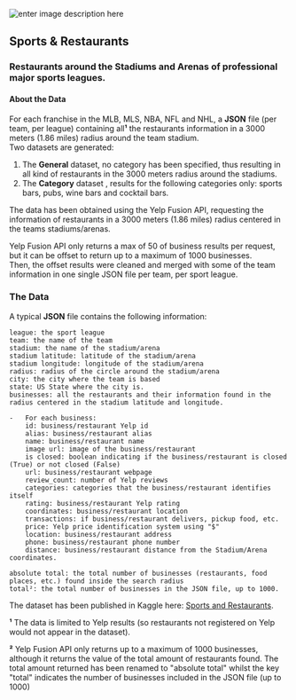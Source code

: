 ﻿

![enter image description here](https://github.com/Xavier4t/Sports-league_Restaurants/blob/main/Images/sports&restaurants2.png?raw=True)
 ## Sports & Restaurants
 
### Restaurants around the Stadiums and Arenas of professional major sports leagues.

#### About the Data
For each franchise in the MLB, MLS, NBA, NFL and NHL, a **JSON** file (per team, per league) containing all**¹** the restaurants information in a 3000 meters (1.86 miles) radius around the team stadium.  
Two datasets are generated:
1.  The **General**  dataset, no category has been specified, thus resulting in all kind of restaurants in the 3000 meters radius around the stadiums.
2.  The  **Category** dataset , results for the following categories only: sports bars, pubs, wine bars and cocktail bars.


The data has been obtained using the Yelp Fusion API, requesting the information of restaurants in a 3000 meters (1.86 miles) radius centered in the teams stadiums/arenas.   

Yelp Fusion API only returns a max of 50 of business results per request, but it can be offset to return up to a maximum of 1000 businesses.  
Then, the offset results were cleaned and merged with some of the team information in one single JSON file per team, per sport league.

### The Data
A typical **JSON** file contains the following information:

	league: the sport league  
	team: the name of the team  
	stadium: the name of the stadium/arena  
	stadium latitude: latitude of the stadium/arena  
	stadium longitude: longitude of the stadium/arena  
	radius: radius of the circle around the stadium/arena  
	city: the city where the team is based  
	state: US State where the city is.  
	businesses: all the restaurants and their information found in the radius centered in the stadium latitude and longitude.

	-   For each business:  
	    id: business/restaurant Yelp id  
	    alias: business/restaurant alias  
	    name: business/restaurant name  
	    image url: image of the business/restaurant  
	    is closed: boolean indicating if the business/restaurant is closed (True) or not closed (False)  
	    url: business/restaurant webpage  
	    review_count: number of Yelp reviews  
	    categories: categories that the business/restaurant identifies itself  
	    rating: business/restaurant Yelp rating  
	    coordinates: business/restaurant location  
	    transactions: if business/restaurant delivers, pickup food, etc.  
	    price: Yelp price identification system using "$"  
	    location: business/restaurant address  
	    phone: business/restaurant phone number  
	    distance: business/restaurant distance from the Stadium/Arena coordinates.

	absolute total: the total number of businesses (restaurants, food places, etc.) found inside the search radius  
	total²: the total number of businesses in the JSON file, up to 1000.





The dataset has been published in Kaggle here: [Sports and Restaurants](https://www.kaggle.com/xavier4t/sports-and-restaurants).


**¹** The data is limited to Yelp results (so restaurants not registered on Yelp would not appear in the dataset).

**²** Yelp Fusion API only returns up to a maximum of 1000 businesses, although it returns the value of the total amount of restaurants found.  The total amount returned has been renamed to "absolute total" whilst the key "total" indicates the number of businesses included in the JSON file (up to  1000)
